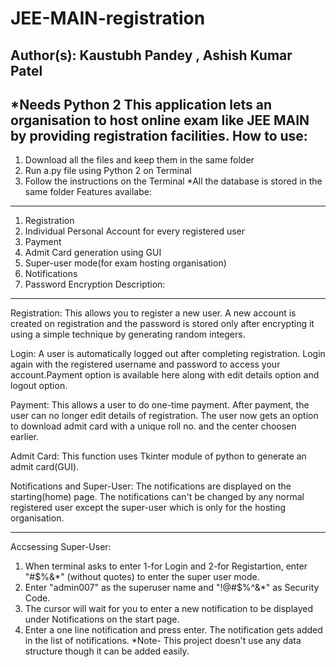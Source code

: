 # JEE-MAIN-registration
Author(s): Kaustubh Pandey , Ashish Kumar Patel
----------------------------------------------------------------------------------------------------------------------------------------
*Needs Python 2 
This application lets an organisation to host online exam like JEE MAIN by providing registration facilities.
How to use:
-----------------------------------------------------------------------------------------------------------------------------------------
1. Download all the files and keep them in the same folder
2. Run a.py file using Python 2 on Terminal
3. Follow the instructions on the Terminal
*All the database is stored in the same folder
Features availabe:
------------------------------------------------------------------------------------------------------------------------------------------
1. Registration
2. Individual Personal Account for every registered user
3. Payment
4. Admit Card generation using GUI
5. Super-user mode(for exam hosting organisation)
6. Notifications
7. Password Encryption
Description:
------------------------------------------------------------------------------------------------------------------------------------------
Registration:
This allows you to register a new user. A new account is created on registration and the password is stored only after encrypting it using a simple technique by generating random integers.

Login:
A user is automatically logged out after completing registration. Login again with the registered username and password to access your account.Payment option is available here along with edit details option and logout option.

Payment:
This allows a user to do one-time payment. After payment, the user can no longer edit details of registration.
The user now gets an option to download admit card with a unique roll no. and the center choosen earlier.

Admit Card:
This function uses Tkinter module of python to generate an admit card(GUI).

Notifications and Super-User:
The notifications are displayed on the starting(home) page. The notifications can't be changed by any normal registered user except the super-user which is only for the hosting organisation.
**************************************************************************************************************************************
Accsessing Super-User:
1. When terminal asks to enter 1-for Login and 2-for Registartion, enter "#$%&*" (without quotes) to enter the super user mode.
2. Enter "admin007" as the superuser name and "!@#$%^&*" as Security Code.
3. The cursor will wait for you to enter a new notification to be displayed under Notifications on the start page.
4. Enter a one line notification and press enter.
The notification gets added in the list of notifications. 
*Note- This project doesn't use any data structure though it can be added easily.
